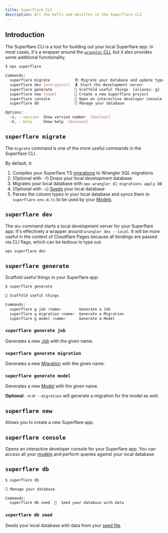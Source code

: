 ```yaml
---
title: Superflare CLI
description: All the bells and whistles in the Superflare CLI
---
```


## Introduction

The Superflare CLI is a tool for building out your local Superflare app. In most cases, it's a wrapper around the [`wrangler` CLI](https://developers.cloudflare.com/workers/wrangler/), but it also provides some additional functionality.

```bash
$ npx superflare

Commands:
  superflare migrate           🏗️ Migrate your database and update types
  superflare dev [entrypoint]  🏄 Start the development server
  superflare generate          🌇 Scaffold useful things  [aliases: g]
  superflare new [name]        🎸 Create a new Superflare project
  superflare console           🔮 Open an interactive developer console  [aliases: c]
  superflare db                🗄️ Manage your database

Options:
  -v, --version  Show version number  [boolean]
  -h, --help     Show help  [boolean]
```

## `superflare migrate`

The `migrate` command is one of the more useful commands in the Superflare CLI.

By default, it:

1. Compiles your Superflare TS [migrations](/database/migrations) to Wrangler SQL migrations
2. (Optional with `-f`) Drops your local development database
3. Migrates your local database with `npx wrangler d1 migrations apply DB`
4. (Optional with `-s`) [Seeds](/database/seeding) your local database
5. Parses the column types in your local database and syncs them to `superflare.env.d.ts` to be used by your [Models](/models)

## `superflare dev`

The `dev` command starts a local development server for your Superflare app. It's effectively a wrapper around `wrangler dev --local`. It will be more useful in the context of Cloudflare Pages because all bindings are passed via CLI flags, which can be tedious to type out.

```bash
npx superflare dev
```

## `superflare generate`

Scaffold useful things in your Superflare app:

```bash
$ superflare generate

🌇 Scaffold useful things

Commands:
  superflare g job <name>        Generate a Job
  superflare g migration <name>  Generate a Migration
  superflare g model <name>      Generate a Model
```

### `superflare generate job`

Generates a new [Job](/queues) with the given name.

### `superflare generate migration`

Generates a new [Migration](/database/migrations) with the given name.

### `superflare generate model`

Generates a new [Model](/models) with the given name.

**Optional**: `-m` or `--migration` will generate a migration for the model as well.

## `superflare new`

Allows you to create a new Superflare app.

## `superflare console`

Opens an interactive developer console for your Superflare app. You can access all your [models](/models) and perform queries against your local database.

## `superflare db`

```bash
$ superflare db

🗄️ Manage your database

Commands:
  superflare db seed  🌱  Seed your database with data

```

### `superflare db seed`

Seeds your local database with data from your [seed file](/database/seeding).
